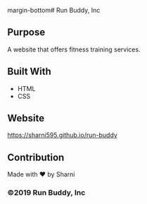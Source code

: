 margin-bottom# Run Buddy, Inc

## Purpose
A website that offers fitness training services.

## Built With
* HTML
* CSS

## Website 
https://sharni595.github.io/run-buddy

## Contribution
Made with ❤️ by Sharni 

### ©️2019 Run Buddy, Inc 
